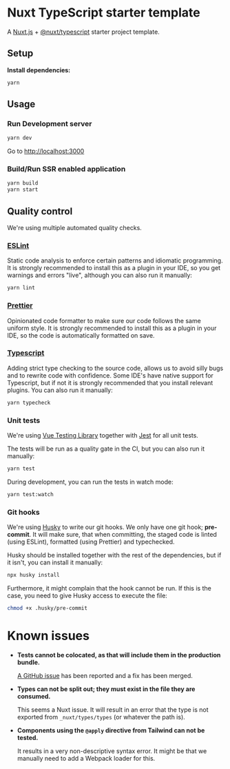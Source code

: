 # Nuxt TypeScript starter template

A [Nuxt.js](https://github.com/nuxt/nuxt.js) + [@nuxt/typescript](https://github.com/nuxt/typescript) starter project template.

## Setup

**Install dependencies:**

```sh
yarn
```

## Usage

### Run Development server

```sh
yarn dev
```

Go to [http://localhost:3000](http://localhost:3000)

### Build/Run SSR enabled application

```sh
yarn build
yarn start
```

## Quality control

We're using multiple automated quality checks.

### [ESLint](https://eslint.org/)

Static code analysis to enforce certain patterns and idiomatic programming. It is strongly recommended to install this as a plugin in your IDE, so you get warnings and errors "live", although you can also run it manually:

```sh
yarn lint
```

### [Prettier](https://prettier.io/)

Opinionated code formatter to make sure our code follows the same uniform style. It is strongly recommended to install this as a plugin in your IDE, so the code is automatically formatted on save.

### [Typescript](https://www.typescriptlang.org/)

Adding strict type checking to the source code, allows us to avoid silly bugs and to rewrite code with confidence. Some IDE's have native support for Typescript, but if not it is strongly recommended that you install relevant plugins. You can also run it manually:

```sh
yarn typecheck
```

### Unit tests

We're using [Vue Testing Library](https://testing-library.com/docs/vue-testing-library/intro) together with [Jest](https://jestjs.io/) for all unit tests.

The tests will be run as a quality gate in the CI, but you can also run it manually:

```sh
yarn test
```

During development, you can run the tests in watch mode:

```sh
yarn test:watch
```

### Git hooks

We're using [Husky](https://typicode.github.io/husky/#/) to write our git hooks. We only have one git hook; **pre-commit**. It will make sure, that when committing, the staged code is linted (using ESLint), formatted (using Prettier) and typechecked.

Husky should be installed together with the rest of the dependencies, but if it isn't, you can install it manually:

```sh
npx husky install
```

Furthermore, it might complain that the hook cannot be run. If this is the case, you need to give Husky access to execute the file:

```sh
chmod +x .husky/pre-commit
```

# Known issues

- **Tests cannot be colocated, as that will include them in the production bundle.**

  [A GitHub issue](https://github.com/nuxt/framework/issues/2343) has been reported and a fix has been merged.

- **Types can not be split out; they must exist in the file they are consumed.**

  This seems a Nuxt issue. It will result in an error that the type is not exported from `_nuxt/types/types` (or whatever the path is).

- **Components using the `@apply` directive from Tailwind can not be tested.**

  It results in a very non-descriptive syntax error. It might be that we manually need to add a Webpack loader for this.
